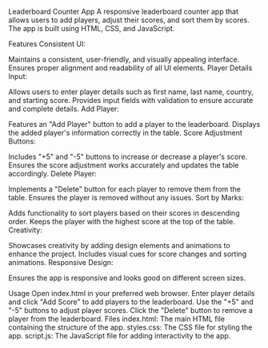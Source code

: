 Leaderboard Counter App
A responsive leaderboard counter app that allows users to add players, adjust their scores, and sort them by scores. The app is built using HTML, CSS, and JavaScript.

Features
Consistent UI:

Maintains a consistent, user-friendly, and visually appealing interface.
Ensures proper alignment and readability of all UI elements.
Player Details Input:

Allows users to enter player details such as first name, last name, country, and starting score.
Provides input fields with validation to ensure accurate and complete details.
Add Player:

Features an "Add Player" button to add a player to the leaderboard.
Displays the added player's information correctly in the table.
Score Adjustment Buttons:

Includes "+5" and "-5" buttons to increase or decrease a player's score.
Ensures the score adjustment works accurately and updates the table accordingly.
Delete Player:

Implements a "Delete" button for each player to remove them from the table.
Ensures the player is removed without any issues.
Sort by Marks:

Adds functionality to sort players based on their scores in descending order.
Keeps the player with the highest score at the top of the table.
Creativity:

Showcases creativity by adding design elements and animations to enhance the project.
Includes visual cues for score changes and sorting animations.
Responsive Design:

Ensures the app is responsive and looks good on different screen sizes.

Usage
Open index.html in your preferred web browser.
Enter player details and click "Add Score" to add players to the leaderboard.
Use the "+5" and "-5" buttons to adjust player scores.
Click the "Delete" button to remove a player from the leaderboard.
Files
index.html: The main HTML file containing the structure of the app.
styles.css: The CSS file for styling the app.
script.js: The JavaScript file for adding interactivity to the app.
